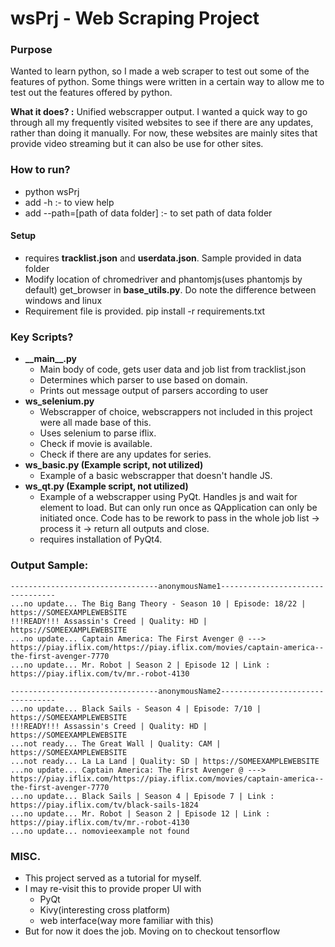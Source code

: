 # wsPrj - Web Scraping Project #

### Purpose ##
Wanted to learn python, so I made a web scraper to test out some of the features of python. Some things were written in a certain way to allow me to test out the features offered by python.

**What it does? :** Unified webscrapper output. I wanted a quick way to go through all my frequently visited websites to see if there are any updates, rather than doing it manually. For now, these websites are mainly sites that provide video streaming but it can also be use for other sites.

### How to run? ###
* python wsPrj
* add -h :- to view help
* add --path=[path of data folder] :- to set path of data folder

#### Setup ####
* requires **tracklist.json** and **userdata.json**. Sample provided in data folder
* Modify location of chromedriver and phantomjs(uses phantomjs by default) get_browser in **base_utils.py**. Do note the difference between windows and linux  
* Requirement file is provided. pip install -r requirements.txt

### Key Scripts? ###
* **\_\_main\_\_.py**
    * Main body of code, gets user data and job list from tracklist.json
    * Determines which parser to use based on domain.
    * Prints out message output of parsers according to user
* **ws_selenium.py**
    * Webscrapper of choice, webscrappers not included in this project were all made base of this.
    * Uses selenium to parse iflix.
    * Check if movie is available.
    * Check if there are any updates for series.
* **ws_basic.py (Example script, not utilized)**
    * Example of a basic webscrapper that doesn't handle JS.
* **ws_qt.py (Example script, not utilized)**
    * Example of a webscrapper using PyQt. Handles js and wait for element to load. But can only run once as QApplication can only be initiated once. Code has to be rework to pass in the whole job list -> process it -> return all outputs and close.
    * requires installation of PyQt4.

### Output Sample: ###
    ---------------------------------anonymousName1---------------------------------
    ...no update... The Big Bang Theory - Season 10 | Episode: 18/22 | https://SOMEEXAMPLEWEBSITE
    !!!READY!!! Assassin's Creed | Quality: HD | https://SOMEEXAMPLEWEBSITE
    ...no update... Captain America: The First Avenger @ ---> https://piay.iflix.com/https://piay.iflix.com/movies/captain-america--the-first-avenger-7770
    ...no update... Mr. Robot | Season 2 | Episode 12 | Link : https://piay.iflix.com/tv/mr.-robot-4130  
      
    ---------------------------------anonymousName2---------------------------------
    ...no update... Black Sails - Season 4 | Episode: 7/10 | https://SOMEEXAMPLEWEBSITE
    !!!READY!!! Assassin's Creed | Quality: HD | https://SOMEEXAMPLEWEBSITE
    ...not ready... The Great Wall | Quality: CAM | https://SOMEEXAMPLEWEBSITE
    ...not ready... La La Land | Quality: SD | https://SOMEEXAMPLEWEBSITE
    ...no update... Captain America: The First Avenger @ ---> https://piay.iflix.com/https://piay.iflix.com/movies/captain-america--the-first-avenger-7770
    ...no update... Black Sails | Season 4 | Episode 7 | Link : https://piay.iflix.com/tv/black-sails-1824
    ...no update... Mr. Robot | Season 2 | Episode 12 | Link : https://piay.iflix.com/tv/mr.-robot-4130
    ...no update... nomovieexample not found

### MISC. ###  
* This project served as a tutorial for myself.  
* I may re-visit this to provide proper UI with
    * PyQt
    * Kivy(interesting cross platform)
    * web interface(way more familiar with this)  
* But for now it does the job. Moving on to checkout tensorflow